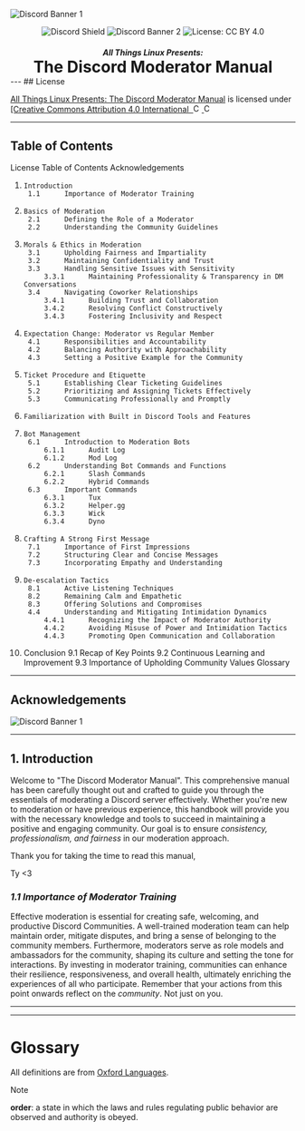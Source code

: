 ![Discord Banner 1](https://i.imgur.com/6kxPNlG.png)
<p align="center" style="margin: 8px 0px 0px 0px">
  <img src="https://discordapp.com/api/guilds/1172245377395728464/widget.png?style=shield" alt="Discord Shield">
  <img src="https://dcbadge.vercel.app/api/server/linux?style=flat&theme=clean" alt="Discord Banner 2">
  <img src="https://img.shields.io/badge/License-CC%20BY%204.0-lightgrey.svg" alt="License: CC BY 4.0">
</p>
<h5 align="center" style="margin-bottom: 0px">
  All Things Linux Presents:
</h5>
  <h1 align="center" style="margin: 0px">
  The Discord Moderator Manual
</h1>
---
## License
<p>
	<a rel="work" href="https://github.com/allthingslinux/Moderator-Manual"> All Things Linux Presents: The Discord Moderator Manual</a>
	is licensed under
	<a rel="license" href="http://creativecommons.org/licenses/by/4.0/"> [Creative Commons Attribution 4.0 International 
		<img alt="Creative Commons License" style="border-width:0" src="https://chooser-beta.creativecommons.org/img/cc-logo.f0ab4ebe.svg" width="15">
		<img alt="Creative Commons License" style="border-width:0" src="https://chooser-beta.creativecommons.org/img/cc-by.21b728bb.svg" width="15">
	</a>
</p>

---
## Table of Contents

License
Table of Contents
Acknowledgements
1.     Introduction
	    1.1      Importance of Moderator Training
2.     Basics of Moderation
	    2.1      Defining the Role of a Moderator
	    2.2      Understanding the Community Guidelines
2.     Morals & Ethics in Moderation
		3.1      Upholding Fairness and Impartiality
		3.2      Maintaining Confidentiality and Trust
		3.3      Handling Sensitive Issues with Sensitivity
		    3.3.1      Maintaining Professionality & Transparency in DM Conversations
		3.4      Navigating Coworker Relationships
		    3.4.1      Building Trust and Collaboration
		    3.4.2      Resolving Conflict Constructively
		    3.4.3      Fostering Inclusivity and Respect
4.     Expectation Change: Moderator vs Regular Member
	    4.1      Responsibilities and Accountability
	    4.2      Balancing Authority with Approachability
	    4.3      Setting a Positive Example for the Community
5.     Ticket Procedure and Etiquette
	    5.1      Establishing Clear Ticketing Guidelines
	    5.2      Prioritizing and Assigning Tickets Effectively
	    5.3      Communicating Professionally and Promptly
6.     Familiarization with Built in Discord Tools and Features
7.     Bot Management
	    6.1      Introduction to Moderation Bots
		    6.1.1      Audit Log
		    6.1.2      Mod Log
	    6.2      Understanding Bot Commands and Functions
		    6.2.1      Slash Commands
			6.2.2      Hybrid Commands
	    6.3      Important Commands
			6.3.1      Tux
			6.3.2      Helper.gg
			6.3.3      Wick
			6.3.4      Dyno
8.     Crafting A Strong First Message
	    7.1      Importance of First Impressions
	    7.2      Structuring Clear and Concise Messages
	    7.3      Incorporating Empathy and Understanding
9.     De-escalation Tactics
	    8.1      Active Listening Techniques
	    8.2      Remaining Calm and Empathetic
	    8.3      Offering Solutions and Compromises
	    4.4      Understanding and Mitigating Intimidation Dynamics 
			4.4.1      Recognizing the Impact of Moderator Authority
			4.4.2      Avoiding Misuse of Power and Intimidation Tactics 
			4.4.3      Promoting Open Communication and Collaboration
10.   Conclusion
	    9.1      Recap of Key Points
	    9.2      Continuous Learning and Improvement
	    9.3      Importance of Upholding Community Values
Glossary


---
## Acknowledgements

![Discord Banner 1](https://i.imgur.com/6kxPNlG.png)


---
## 1. Introduction

Welcome to "The Discord Moderator Manual". This comprehensive manual has been carefully thought out and crafted to guide you through the essentials of moderating a Discord server effectively. Whether you're new to moderation or have previous experience, this handbook will provide you with the necessary knowledge and tools to succeed in maintaining a positive and engaging community. Our goal is to ensure _consistency, professionalism, and fairness_ in our moderation approach.

Thank you for taking the time to read this manual,

Ty <3

###   *1.1 Importance of Moderator Training*

Effective moderation is essential for creating safe, welcoming, and productive Discord Communities. A well-trained moderation team can help maintain order, mitigate disputes, and bring a sense of belonging to the community members. Furthermore, moderators serve as role models and ambassadors for the community, shaping its culture and setting the tone for interactions. By investing in moderator training, communities can enhance their resilience, responsiveness, and overall health, ultimately enriching the experiences of all who participate. Remember that your actions from this point onwards reflect on the _community_. Not just on you.


---


---
# Glossary

All definitions are from [Oxford Languages](https://languages.oup.com/).

> [!NOTE]
> **order**: a state in which the laws and rules regulating public behavior are observed and authority is obeyed.